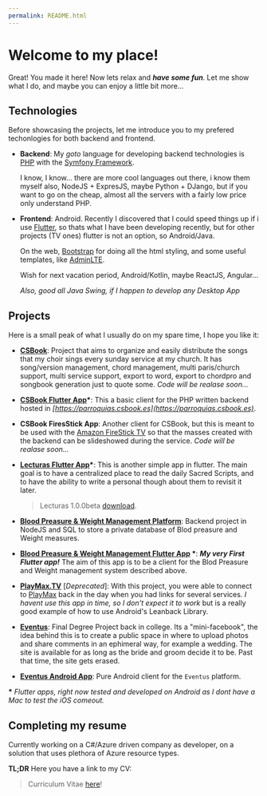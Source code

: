 ```yaml
---
permalink: README.html
---
```

# Welcome to my place!

Great! You made it here! Now lets relax and _**have some fun**_. Let me show what I do, and maybe you can enjoy a little bit more... 

## Technologies

Before showcasing the projects, let me introduce you to my prefered techonlogies for both backend and frontend.

- **Backend**: My _goto_ language for developing backend technologies is [PHP](https://www.php.net/) with the [Symfony Framework](https://symfony.com/). 

  I know, I know... there are more cool languages out there, i know them myself also, NodeJS + ExpresJS, maybe Python + DJango, but if you want to go on the cheap, almost all the servers with a fairly low price only understand PHP.

- **Frontend**: Android. Recently I discovered that I could speed things up if i use [Flutter](https://flutter.dev/), so thats what I have been developing recently, but for other projects (TV ones) flutter is not an option, so Android/Java.

  On the web, [Bootstrap](https://getbootstrap.com/) for doing all the html styling, and some useful templates, like [AdminLTE](https://adminlte.io/).

  Wish for next vacation period, Android/Kotlin, maybe ReactJS, Angular...

  _Also, good all Java Swing, if I happen to develop any Desktop App_

## Projects

Here is a small peak of what I usually do on my spare time, I hope you like it:

- **[CSBook](https://csbook.es)**: Project that aims to organize and easily distribute the songs that my choir sings every sunday service at my church. It has song/version management, chord management, multi paris/church support, multi service support, export to word, export to chordpro and songbook generation just to quote some. _Code will be realase soon..._

- **[CSBook Flutter App](https://github.com/hkfuertes/csbook_app)\***: This a basic client for the PHP written backend hosted in _[https://parroquias.csbook.es](https://parroquias.csbook.es)_.

- **CSBook FiresStick App**: Another client for CSBook, but this is meant to be used with the [Amazon FireStick TV](https://www.amazon.es/gp/product/B07PVCVBN7/ref=k-xs_es_ups_dz_tkl) so that the masses created with the backend can be slideshowed during the service.
_Code will be realase soon..._

- **[Lecturas Flutter App](https://github.com/hkfuertes/Lecturas)\***: This is another simple app in flutter. The main goal is to have a centralized place to read the daily Sacred Scripts, and to have the ability to write a personal though about them to revisit it later.
  >Lecturas 1.0.0beta [download](https://github.com/hkfuertes/Lecturas/releases/download/1.0.0beta/Lecturas.beta.apk).

- **[Blood Preasure & Weight Management Platform](https://github.com/hkfuertes/tension-app-server-sql)**: Backend project in NodeJS and SQL to store a private database of Blod preasure and Weight measures.

- **[Blood Preasure & Weight Management Flutter App](https://github.com/hkfuertes/tension-app-flutter) \***: _**My very First Flutter app!**_ The aim of this app is to be a client for the Blod Preasure and Weight management system described above.

- **[PlayMax.TV](https://github.com/hkfuertes/PlayMax.TV)** [_Deprecated_]: With this project, you were able to connect to [PlayMax](https://playmax.mx) back in the day when you had links for several services. _I havent use this app in time, so I don't expect it to work_ but is a really good example of how to use Android's Leanback Library.

- **[Eventus](https://github.com/hkfuertes/eventus)**: Final Degree Project back in college. Its a "mini-facebook", the idea behind this is to create a public space in where to upload photos and share comments in an ephimeral way, for example a wedding. The site is available for as long as the bride and groom decide it to be. Past that time, the site gets erased.

- **[Eventus Android App](https://github.com/hkfuertes/eventus-android)**: Pure Android client for the `Eventus` platform.

 **\*** _Flutter apps, right now tested and developed on Android as I dont have a Mac to test the iOS comeout._

## Completing my resume

 Currently working on a C#/Azure driven company as developer, on a solution that uses plethora of Azure resource types. 

 **TL;DR** Here you have a link to my CV:
> Curriculum Vitae [here](https://www.dropbox.com/s/noenzdbm58jgyns/curriculum_ultimo_2019.pdf?dl=1)!